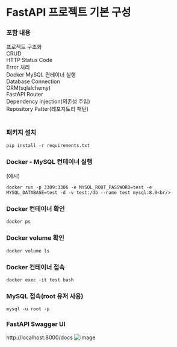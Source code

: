 # FastAPI 프로젝트 기본 구성

### 포함 내용
프로젝트 구조화<br/>
CRUD<br/>
HTTP Status Code<br/>
Error 처리<br/>
Docker MySQL 컨테이너 실행<br/>
Database Connection<br/>
ORM(sqlalchemy)<br/>
FastAPI Router<br/>
Dependency Injection(의존성 주입)<br/>
Repository Patter(레포지토리 패턴)<br/>
<br/>
  
### 패키지 설치
````
pip install -r requirements.txt
````
### Docker - MySQL 컨테이너 실행
(예시) 
````
docker run -p 3309:3306 -e MYSQL_ROOT_PASSWORD=test -e MYSQL_DATABASE=test -d -v test:/db --name test mysql:8.0<br/>
````


### Docker 컨테이너 확인
````
docker ps
````

### Docker volume 확인
````
docker volume ls
````

### Docker 컨테이너 접속
````
docker exec -it test bash
````

### MySQL 접속(root 유저 사용)
````
mysql -u root -p
````

### FastAPI Swagger UI
http://localhost:8000/docs
![image](https://github.com/neymaru/fastapi-basic/assets/106804514/ad8225cb-fbd6-4d01-9f24-722ba49bcbbe)






